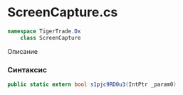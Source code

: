 
# ScreenCapture.cs
```csharp
namespace TigerTrade.Dx  
    class ScreenCapture
```

Описание

### Синтаксис
```csharp
public static extern bool s1pjc9RD0u3(IntPtr _param0)
```


                    
                    